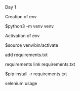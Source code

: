 Day 1

Creation of env

$python3 -m venv venv

Activation of env

$source venv/bin/activate

add requirements.txt

requirements link <a>requirements.txt</a>

$pip install -r requirements.txt

selenium usage
